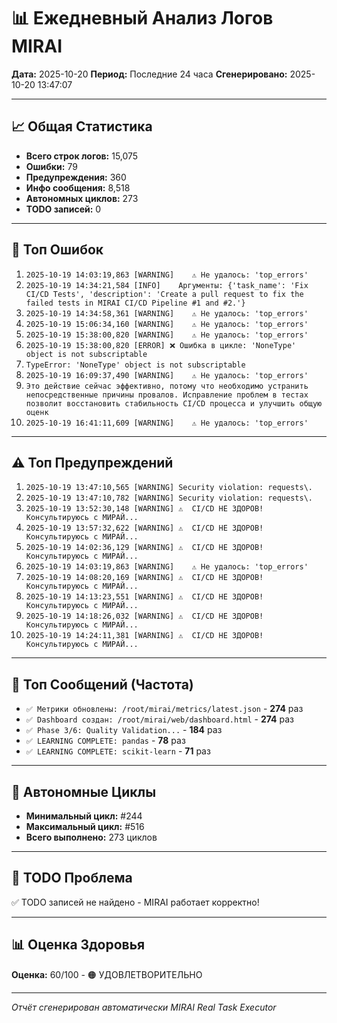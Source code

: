 # 📊 Ежедневный Анализ Логов MIRAI

**Дата:** 2025-10-20
**Период:** Последние 24 часа
**Сгенерировано:** 2025-10-20 13:47:07

---

## 📈 Общая Статистика

- **Всего строк логов:** 15,075
- **Ошибки:** 79
- **Предупреждения:** 360
- **Инфо сообщения:** 8,518
- **Автономных циклов:** 273
- **TODO записей:** 0

---

## 🔴 Топ Ошибок

1. `2025-10-19 14:03:19,863 [WARNING]    ⚠️ Не удалось: 'top_errors'`
2. `2025-10-19 14:34:21,584 [INFO]    Аргументы: {'task_name': 'Fix CI/CD Tests', 'description': 'Create a pull request to fix the failed tests in MIRAI CI/CD Pipeline #1 and #2.'}`
3. `2025-10-19 14:34:58,361 [WARNING]    ⚠️ Не удалось: 'top_errors'`
4. `2025-10-19 15:06:34,160 [WARNING]    ⚠️ Не удалось: 'top_errors'`
5. `2025-10-19 15:38:00,820 [WARNING]    ⚠️ Не удалось: 'top_errors'`
6. `2025-10-19 15:38:00,820 [ERROR] ❌ Ошибка в цикле: 'NoneType' object is not subscriptable`
7. `TypeError: 'NoneType' object is not subscriptable`
8. `2025-10-19 16:09:37,490 [WARNING]    ⚠️ Не удалось: 'top_errors'`
9. `Это действие сейчас эффективно, потому что необходимо устранить непосредственные причины провалов. Исправление проблем в тестах позволит восстановить стабильность CI/CD процесса и улучшить общую оценк`
10. `2025-10-19 16:41:11,609 [WARNING]    ⚠️ Не удалось: 'top_errors'`

---

## ⚠️ Топ Предупреждений

1. `2025-10-19 13:47:10,565 [WARNING] Security violation: requests\.`
2. `2025-10-19 13:47:10,782 [WARNING] Security violation: requests\.`
3. `2025-10-19 13:52:30,148 [WARNING] ⚠️  CI/CD НЕ ЗДОРОВ! Консультируюсь с МИРАЙ...`
4. `2025-10-19 13:57:32,622 [WARNING] ⚠️  CI/CD НЕ ЗДОРОВ! Консультируюсь с МИРАЙ...`
5. `2025-10-19 14:02:36,129 [WARNING] ⚠️  CI/CD НЕ ЗДОРОВ! Консультируюсь с МИРАЙ...`
6. `2025-10-19 14:03:19,863 [WARNING]    ⚠️ Не удалось: 'top_errors'`
7. `2025-10-19 14:08:20,169 [WARNING] ⚠️  CI/CD НЕ ЗДОРОВ! Консультируюсь с МИРАЙ...`
8. `2025-10-19 14:13:23,551 [WARNING] ⚠️  CI/CD НЕ ЗДОРОВ! Консультируюсь с МИРАЙ...`
9. `2025-10-19 14:18:26,032 [WARNING] ⚠️  CI/CD НЕ ЗДОРОВ! Консультируюсь с МИРАЙ...`
10. `2025-10-19 14:24:11,381 [WARNING] ⚠️  CI/CD НЕ ЗДОРОВ! Консультируюсь с МИРАЙ...`

---

## 💬 Топ Сообщений (Частота)

- `✅ Метрики обновлены: /root/mirai/metrics/latest.json` - **274** раз
- `✅ Dashboard создан: /root/mirai/web/dashboard.html` - **274** раз
- `✅ Phase 3/6: Quality Validation...` - **184** раз
- `✅ LEARNING COMPLETE: pandas` - **78** раз
- `✅ LEARNING COMPLETE: scikit-learn` - **71** раз

---

## 🔄 Автономные Циклы

- **Минимальный цикл:** #244
- **Максимальный цикл:** #516
- **Всего выполнено:** 273 циклов

---

## 🚨 TODO Проблема

✅ TODO записей не найдено - MIRAI работает корректно!

---

## 📊 Оценка Здоровья

**Оценка:** 60/100 - 🟠 УДОВЛЕТВОРИТЕЛЬНО

---

*Отчёт сгенерирован автоматически MIRAI Real Task Executor*
